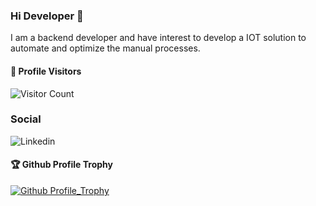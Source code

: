 ### Hi Developer 👋

I am a backend developer and have interest to develop a IOT solution to automate and optimize the manual processes.

#### 🔭 Profile Visitors
![Visitor Count](https://profile-counter.glitch.me/{MaulikS1}/count.svg)

### Social
![Linkedin](https://img.shields.io/twitter/url?label=SolankiMaulik&logo=linkedin&style=social&url=https%3A%2F%2Fwww.linkedin.com%2Fin%2Fsolankimaulik%2F)


#### 🏆 Github Profile Trophy
[![Github Profile_Trophy](https://github-profile-trophy.vercel.app/?username=MaulikS1&row=1)](https://github.com/ryo-ma/github-profile-trophy)

<!--
**MaulikS1/MaulikS1** is a ✨ _special_ ✨ repository because its `README.md` (this file) appears on your GitHub profile.

Here are some ideas to get you started:

- 🔭 I’m currently working on ...
- 🌱 I’m currently learning ...
- 👯 I’m looking to collaborate on ...
- 🤔 I’m looking for help with ...
- 💬 Ask me about ...
- 📫 How to reach me: ...
- 😄 Pronouns: ...
- ⚡ Fun fact: ...
-->
